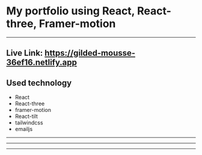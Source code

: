 # **My portfolio using React, React-three, Framer-motion**

---

## Live Link: https://gilded-mousse-36ef16.netlify.app

## Used technology

- React
- React-three
- framer-motion
- React-tilt
- tailwindcss
- emailjs

---

---

---
